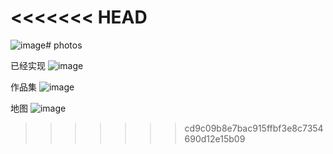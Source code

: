 # <<<<<<< HEAD

![image](https://github.com/user-attachments/assets/e9611c36-ae05-4891-87ca-092633c831f8)# photos


已经实现
![image](https://github.com/user-attachments/assets/1986fd55-a9bb-4244-890c-0436d40db747)

作品集
![image](https://github.com/user-attachments/assets/845813cb-31ed-4757-8f83-9cc0e50ef137)

地图
![image](https://github.com/user-attachments/assets/381df71b-f967-4d44-84da-7685397563df)

> > > > > > > cd9c09b8e7bac915ffbf3e8c7354690d12e15b09
